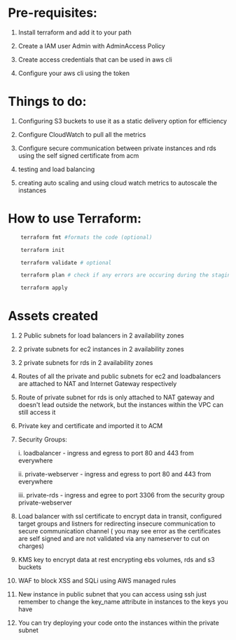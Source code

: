 # Pre-requisites:

1. Install terraform and add it to your path

2. Create a IAM user Admin with AdminAccess Policy

3. Create access credentials that can be used in aws cli

4. Configure your aws cli using the token

# Things to do:

1. Configuring S3 buckets to use it as a static delivery option for efficiency

2. Configure CloudWatch to pull all the metrics

3. Configure secure communication between private instances and rds using the self signed certificate from acm

4. testing and load balancing

5. creating auto scaling and using cloud watch metrics to autoscale the instances

# How to use Terraform:
```bash
    terraform fmt #formats the code (optional)

    terraform init

    terraform validate # optional

    terraform plan # check if any errors are occuring during the staging phase

    terraform apply 

```

# Assets created

1. 2 Public subnets for load balancers in 2 availability zones

2. 2 private subnets for ec2 instances in 2 availability zones

3. 2 private subnets for rds in 2 availability zones

4. Routes of all the private and public subnets for ec2 and loadbalancers are attached to NAT and Internet Gateway respectively

5. Route of private subnet for rds is only attached to NAT gateway and doesn't lead outside the network, but the instances within the VPC can still access it

6. Private key and certificate and imported it to ACM

7. Security Groups:

    i. loadbalancer - ingress and egress to port 80 and 443 from everywhere

    ii. private-webserver - ingress and egress to port 80 and 443 from everywhere

    iii. private-rds - ingress and egree to port 3306 from the security group private-webserver

8. Load balancer with ssl certificate to encrypt data in transit, configured target groups and listners for redirecting insecure communication to secure communication channel ( you may see error as the certificates are self signed and are not validated via any nameserver to cut on charges) 

9. KMS key to encrypt data at rest encrypting ebs volumes, rds and s3 buckets

10. WAF to block XSS and SQLi using AWS managed rules

11. New instance in public subnet that you can access using ssh just remember to change the key_name attribute in instances to the keys you have

12. You can try deploying your code onto the instances within the private subnet 
